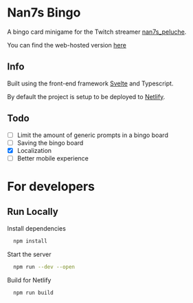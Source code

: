 # Nan7s Bingo

A bingo card minigame for the Twitch streamer [nan7s_peluche](https://www.twitch.tv/nan7s_peluche).

You can find the web-hosted version [here](https://nan7s-bingo.netlify.app/)


## Info

Built using the front-end framework [Svelte](https://svelte.dev/) and Typescript.

By default the project is setup to be deployed to [Netlify](https://www.netlify.com/).


## Todo

- [ ] Limit the amount of generic prompts in a bingo board
- [ ] Saving the bingo board
- [X] Localization
- [ ] Better mobile experience

# For developers

## Run Locally
Install dependencies

```bash
  npm install
```

Start the server

```bash
  npm run --dev --open
```

Build for Netlify

```bash
  npm run build
```
